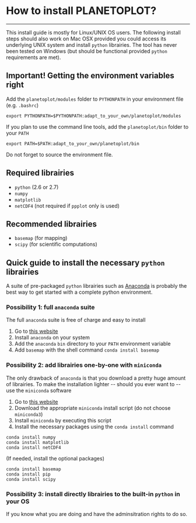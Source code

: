 # How to install PLANETOPLOT?
-----------------------------

This install guide is mostly for Linux/UNIX OS users. The following install steps should also work on Mac OSX provided you could access its underlying UNIX system and install `python` librairies. The tool has never been tested on Windows (but should be functional provided `python` requirements are met).

## Important! Getting the environment variables right

Add the `planetoplot/modules` folder to `PYTHONPATH` in your environment file (e.g. `.bashrc`)

	export PYTHONPATH=$PYTHONPATH:adapt_to_your_own/planetoplot/modules

If you plan to use the command line tools, add the `planetoplot/bin` folder to your `PATH`

	export PATH=$PATH:adapt_to_your_own/planetoplot/bin

Do not forget to source the environment file.

## Required librairies

- `python` (2.6 or 2.7)
- `numpy`
- `matplotlib`
- `netCDF4` (not required if `ppplot` only is used)

## Recommended librairies

- `basemap` (for mapping)
- `scipy` (for scientific computations)

## Quick guide to install the necessary `python` librairies

A suite of pre-packaged `python` librairies such as [Anaconda](https://store.continuum.io/cshop/anaconda) is probably the best way to get started with a complete python environment.

### Possibility 1: full `anaconda` suite

The full `anaconda` suite is free of charge and easy to install

 1. Go to [this website](https://store.continuum.io/cshop/anaconda/)
 2. Install `anaconda` on your system
 3. Add the `anaconda` `bin` directory to your `PATH` environment variable
 4. Add `basemap` with the shell command `conda install basemap`

### Possibility 2: add librairies one-by-one with `miniconda`

The only drawback of `anaconda` is that you download a pretty huge amount of librairies. To make the installation lighter -- should you ever want to -- use the `miniconda` software

 1. Go to [this website](http://repo.continuum.io/miniconda)
 2. Download the appropriate `miniconda` install script (do not choose `miniconda3`)
 3. Install `miniconda` by executing this script
 4. Install the necessary packages using the `conda install` command
~~~
conda install numpy
conda install matplotlib
conda install netCDF4
~~~
(If needed, install the optional packages)
~~~
conda install basemap
conda install pip
conda install scipy
~~~

### Possibility 3: install directly librairies to the built-in `python` in your OS 

If you know what you are doing and have the adminsitration rights to do so.
